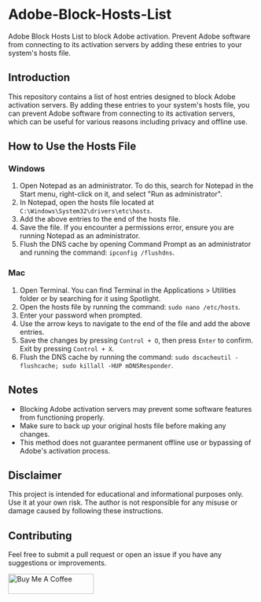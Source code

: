 # Adobe-Block-Hosts-List

Adobe Block Hosts List to block Adobe activation. Prevent Adobe software from connecting to its activation servers by adding these entries to your system's hosts file.

## Introduction

This repository contains a list of host entries designed to block Adobe activation servers. By adding these entries to your system's hosts file, you can prevent Adobe software from connecting to its activation servers, which can be useful for various reasons including privacy and offline use.


## How to Use the Hosts File

### Windows

1. Open Notepad as an administrator. To do this, search for Notepad in the Start menu, right-click on it, and select "Run as administrator".
2. In Notepad, open the hosts file located at `C:\Windows\System32\drivers\etc\hosts`.
3. Add the above entries to the end of the hosts file.
4. Save the file. If you encounter a permissions error, ensure you are running Notepad as an administrator.
5. Flush the DNS cache by opening Command Prompt as an administrator and running the command: `ipconfig /flushdns`.

### Mac

1. Open Terminal. You can find Terminal in the Applications > Utilities folder or by searching for it using Spotlight.
2. Open the hosts file by running the command: `sudo nano /etc/hosts`.
3. Enter your password when prompted.
4. Use the arrow keys to navigate to the end of the file and add the above entries.
5. Save the changes by pressing `Control + O`, then press `Enter` to confirm. Exit by pressing `Control + X`.
6. Flush the DNS cache by running the command: `sudo dscacheutil -flushcache; sudo killall -HUP mDNSResponder`.

## Notes

- Blocking Adobe activation servers may prevent some software features from functioning properly.
- Make sure to back up your original hosts file before making any changes.
- This method does not guarantee permanent offline use or bypassing of Adobe's activation process.

## Disclaimer

This project is intended for educational and informational purposes only. Use it at your own risk. The author is not responsible for any misuse or damage caused by following these instructions.

## Contributing

Feel free to submit a pull request or open an issue if you have any suggestions or improvements.

<a href="https://www.buymeacoffee.com/vadc" target="_blank">
 <img src="https://cdn.buymeacoffee.com/buttons/default-orange.png" alt="Buy Me A Coffee" height="41" width="174">
</a>
